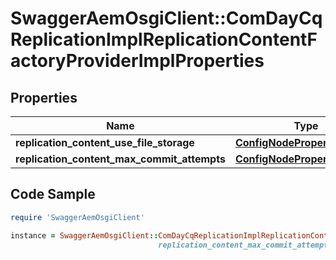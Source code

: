 # SwaggerAemOsgiClient::ComDayCqReplicationImplReplicationContentFactoryProviderImplProperties

## Properties

Name | Type | Description | Notes
------------ | ------------- | ------------- | -------------
**replication_content_use_file_storage** | [**ConfigNodePropertyBoolean**](ConfigNodePropertyBoolean.md) |  | [optional] 
**replication_content_max_commit_attempts** | [**ConfigNodePropertyInteger**](ConfigNodePropertyInteger.md) |  | [optional] 

## Code Sample

```ruby
require 'SwaggerAemOsgiClient'

instance = SwaggerAemOsgiClient::ComDayCqReplicationImplReplicationContentFactoryProviderImplProperties.new(replication_content_use_file_storage: null,
                                 replication_content_max_commit_attempts: null)
```


